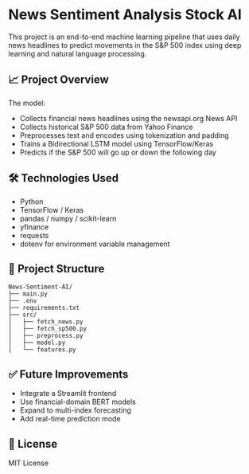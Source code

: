 # News Sentiment Analysis Stock AI

This project is an end-to-end machine learning pipeline that uses daily news headlines to predict movements in the S&P 500 index using deep learning and natural language processing.

## 📈 Project Overview

The model:
- Collects financial news headlines using the newsapi.org News API
- Collects historical S&P 500 data from Yahoo Finance
- Preprocesses text and encodes using tokenization and padding
- Trains a Bidirectional LSTM model using TensorFlow/Keras
- Predicts if the S&P 500 will go up or down the following day

## 🛠 Technologies Used

- Python
- TensorFlow / Keras
- pandas / numpy / scikit-learn
- yfinance
- requests
- dotenv for environment variable management

## 📁 Project Structure

```
News-Sentiment-AI/
├── main.py
├── .env
├── requirements.txt
├── src/
│   ├── fetch_news.py
│   ├── fetch_sp500.py
│   ├── preprocess.py
│   ├── model.py
│   └── features.py
```

## ✅ Future Improvements

- Integrate a Streamlit frontend
- Use financial-domain BERT models
- Expand to multi-index forecasting
- Add real-time prediction mode

## 📜 License

MIT License
